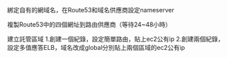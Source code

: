 綁定自有的網域名，在Route53和域名供應商設定nameserver

複製Route53中的四個網址到路由供應商（等待24~48小時）

建立託管區域
1.創建一個紀錄，設定簡單路由，貼上ec2公有ip
2.創建兩個紀錄，設定多值應答ELB，域名改成global分別貼上兩個區域的ec2公有ip